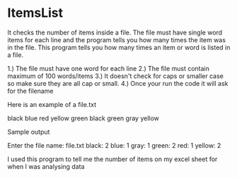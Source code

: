 # ItemsList
It checks the number of items inside a file. The file must have single word items for each line and the program tells you how many times the item was in the file.
This program tells you how many times an item or word is listed in a file.

1.) The file must have one word for each line 
2.) The file must contain maximum of 100 words/items
3.) It doesn't check for caps or smaller case so make sure they are all cap or small.
4.) Once your run the code it will ask for the filename

Here is an example of a file.txt

black
blue
red
yellow
green
black
green
gray
yellow

Sample output

Enter the file name: file.txt
black:    2
blue:     1
gray:     1
green:    2
red:      1
yellow:   2


 I used this program to tell me the number of items on my excel sheet for when I was analysing data
